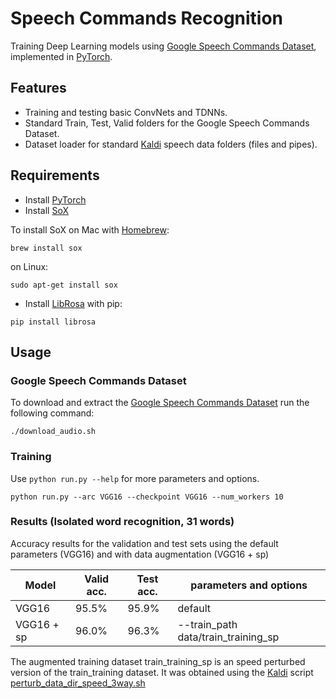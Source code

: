 # Speech Commands Recognition

Training Deep Learning models using [Google Speech Commands Dataset](https://research.googleblog.com/2017/08/launching-speech-commands-dataset.html), implemented in [PyTorch](http://pytorch.org).
<!-- This repo contains a data loader for the Kaldi data set format, as well as training scripts for single-word neural net models, written in [PyTorch](http://pytorch.org). -->

## Features
* Training and testing basic ConvNets and TDNNs.
* Standard Train, Test, Valid folders for the Google Speech Commands Dataset.
* Dataset loader for standard [Kaldi](https://github.com/kaldi-asr/kaldi) speech data folders (files and pipes).

## Requirements

* Install [PyTorch](https://github.com/pytorch/pytorch#installation)
* Install [SoX](http://sox.sourceforge.net/)

To install SoX on Mac with [Homebrew](https://brew.sh):

```brew install sox```

on Linux:

```sudo apt-get install sox```


* Install [LibRosa](https://github.com/librosa/librosa) with pip:

```pip install librosa```

## Usage

### Google Speech Commands Dataset
To download and extract the [Google Speech Commands Dataset](https://research.googleblog.com/2017/08/launching-speech-commands-dataset.html) run the following command:
```
./download_audio.sh
```

### Training
Use `python run.py --help` for more parameters and options.

```
python run.py --arc VGG16 --checkpoint VGG16 --num_workers 10
```

### Results (Isolated word recognition, 31 words)
Accuracy results for the validation and test sets using the default parameters (VGG16) and with data augmentation (VGG16 + sp) 

| Model | Valid acc. | Test acc.| parameters and options |
| ------------- | ------------- | ------------- | ------------- | 
| VGG16 | 95.5% | 95.9% | default |
| VGG16 + sp | 96.0% | 96.3% | --train_path data/train_training_sp |

The augmented training dataset train_training_sp is an speed perturbed version of the train_training dataset. It was obtained using the [Kaldi](https://github.com/kaldi-asr/kaldi) script [perturb_data_dir_speed_3way.sh](https://github.com/kaldi-asr/kaldi/blob/master/egs/wsj/s5/utils/data/perturb_data_dir_speed_3way.sh)
